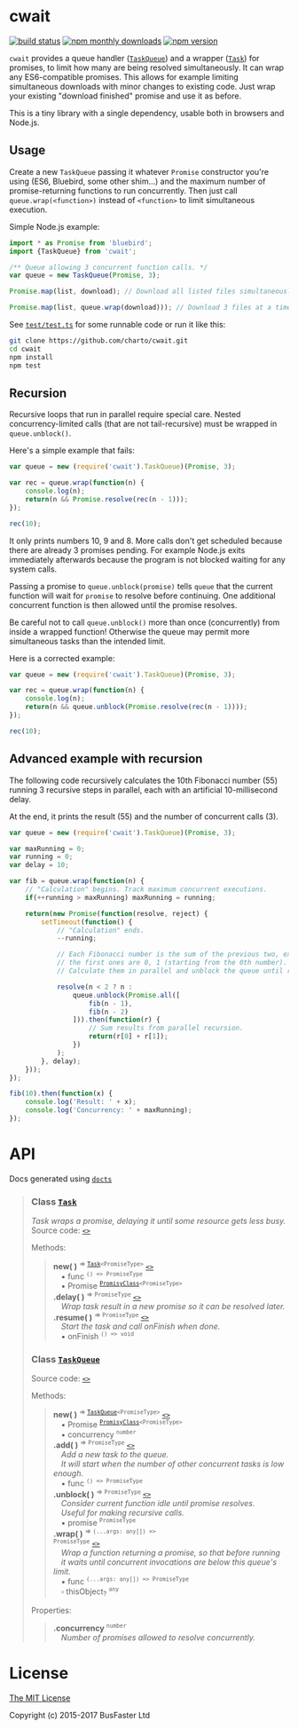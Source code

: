 cwait
=====

[![build status](https://travis-ci.org/charto/cwait.svg?branch=master)](http://travis-ci.org/charto/cwait)
[![npm monthly downloads](https://img.shields.io/npm/dm/cwait.svg)](https://www.npmjs.com/package/cwait)
[![npm version](https://img.shields.io/npm/v/cwait.svg)](https://www.npmjs.com/package/cwait)

`cwait` provides a queue handler ([`TaskQueue`](#api-TaskQueue)) and a wrapper ([`Task`](#api-Task)) for promises,
to limit how many are being resolved simultaneously. It can wrap any ES6-compatible promises.
This allows for example limiting simultaneous downloads with minor changes to existing code.
Just wrap your existing "download finished" promise and use it as before.

This is a tiny library with a single dependency, usable both in browsers and Node.js.

Usage
-----

Create a new `TaskQueue` passing it whatever `Promise` constructor you're using (ES6, Bluebird, some other shim...)
and the maximum number of promise-returning functions to run concurrently.
Then just call `queue.wrap(<function>)` instead of `<function>` to limit simultaneous execution.

Simple Node.js example:

```TypeScript
import * as Promise from 'bluebird';
import {TaskQueue} from 'cwait';

/** Queue allowing 3 concurrent function calls. */
var queue = new TaskQueue(Promise, 3);

Promise.map(list, download); // Download all listed files simultaneously.

Promise.map(list, queue.wrap(download))); // Download 3 files at a time.
```

See [`test/test.ts`](test/test.ts) for some runnable code or run it like this:

```sh
git clone https://github.com/charto/cwait.git
cd cwait
npm install
npm test
```

Recursion
---------

Recursive loops that run in parallel require special care.
Nested concurrency-limited calls (that are not tail-recursive) must be wrapped in `queue.unblock()`.

Here's a simple example that fails:

```JavaScript
var queue = new (require('cwait').TaskQueue)(Promise, 3);

var rec = queue.wrap(function(n) {
    console.log(n);
    return(n && Promise.resolve(rec(n - 1)));
});

rec(10);
```

It only prints numbers 10, 9 and 8.
More calls don't get scheduled because there are already 3 promises pending.
For example Node.js exits immediately afterwards because the program is not blocked waiting for any system calls.

Passing a promise to `queue.unblock(promise)` tells `queue` that
the current function will wait for `promise` to resolve before continuing.
One additional concurrent function is then allowed until the promise resolves.

Be careful not to call `queue.unblock()` more than once (concurrently) from inside a wrapped function!
Otherwise the queue may permit more simultaneous tasks than the intended limit.

Here is a corrected example:

```JavaScript
var queue = new (require('cwait').TaskQueue)(Promise, 3);

var rec = queue.wrap(function(n) {
    console.log(n);
    return(n && queue.unblock(Promise.resolve(rec(n - 1))));
});

rec(10);
```

Advanced example with recursion
-------------------------------

The following code recursively calculates the 10th Fibonacci number (55)
running 3 recursive steps in parallel, each with an artificial 10-millisecond delay.

At the end, it prints the result (55) and the number of concurrent calls (3).

```JavaScript
var queue = new (require('cwait').TaskQueue)(Promise, 3);

var maxRunning = 0;
var running = 0;
var delay = 10;

var fib = queue.wrap(function(n) {
    // "Calculation" begins. Track maximum concurrent executions.
    if(++running > maxRunning) maxRunning = running;

    return(new Promise(function(resolve, reject) {
        setTimeout(function() {
            // "Calculation" ends.
            --running;

            // Each Fibonacci number is the sum of the previous two, except
            // the first ones are 0, 1 (starting from the 0th number).
            // Calculate them in parallel and unblock the queue until ready.

            resolve(n < 2 ? n :
                queue.unblock(Promise.all([
                    fib(n - 1),
                    fib(n - 2)
                ])).then(function(r) {
                    // Sum results from parallel recursion.
                    return(r[0] + r[1]);
                })
            );
        }, delay);
    }));
});

fib(10).then(function(x) {
    console.log('Result: ' + x);
    console.log('Concurrency: ' + maxRunning);
});
```

API
===
Docs generated using [`docts`](https://github.com/charto/docts)


>
> <a name="api-Task"></a>
> ### Class [`Task`](#api-Task)
> <em>Task wraps a promise, delaying it until some resource gets less busy.</em>  
> Source code: [`<>`](http://github.com/charto/cwait/blob/bcc3b2b/src/Task.ts#L49-L80)  
>  
> Methods:  
> > **new( )** <sup>&rArr; <code>[Task](#api-Task)&lt;PromiseType&gt;</code></sup> [`<>`](http://github.com/charto/cwait/blob/bcc3b2b/src/Task.ts#L50-L53)  
> > &emsp;&#x25aa; func <sup><code>() =&gt; PromiseType</code></sup>  
> > &emsp;&#x25aa; Promise <sup><code>[PromisyClass](#api-PromisyClass)&lt;PromiseType&gt;</code></sup>  
> > **.delay( )** <sup>&rArr; <code>PromiseType</code></sup> [`<>`](http://github.com/charto/cwait/blob/bcc3b2b/src/Task.ts#L57-L66)  
> > &emsp;<em>Wrap task result in a new promise so it can be resolved later.</em>  
> > **.resume( )** <sup>&rArr; <code>PromiseType</code></sup> [`<>`](http://github.com/charto/cwait/blob/bcc3b2b/src/Task.ts#L70-L72)  
> > &emsp;<em>Start the task and call onFinish when done.</em>  
> > &emsp;&#x25aa; onFinish <sup><code>() =&gt; void</code></sup>  
>
> <a name="api-TaskQueue"></a>
> ### Class [`TaskQueue`](#api-TaskQueue)
> Source code: [`<>`](http://github.com/charto/cwait/blob/c57c0fd/src/TaskQueue.ts#L6-L75)  
>  
> Methods:  
> > **new( )** <sup>&rArr; <code>[TaskQueue](#api-TaskQueue)&lt;PromiseType&gt;</code></sup> [`<>`](http://github.com/charto/cwait/blob/c57c0fd/src/TaskQueue.ts#L7-L11)  
> > &emsp;&#x25aa; Promise <sup><code>[PromisyClass](#api-PromisyClass)&lt;PromiseType&gt;</code></sup>  
> > &emsp;&#x25aa; concurrency <sup><code>number</code></sup>  
> > **.add( )** <sup>&rArr; <code>PromiseType</code></sup> [`<>`](http://github.com/charto/cwait/blob/c57c0fd/src/TaskQueue.ts#L16-L33)  
> > &emsp;<em>Add a new task to the queue.</em>  
> > &emsp;<em>It will start when the number of other concurrent tasks is low enough.</em>  
> > &emsp;&#x25aa; func <sup><code>() =&gt; PromiseType</code></sup>  
> > **.unblock( )** <sup>&rArr; <code>PromiseType</code></sup> [`<>`](http://github.com/charto/cwait/blob/c57c0fd/src/TaskQueue.ts#L38-L46)  
> > &emsp;<em>Consider current function idle until promise resolves.</em>  
> > &emsp;<em>Useful for making recursive calls.</em>  
> > &emsp;&#x25aa; promise <sup><code>PromiseType</code></sup>  
> > **.wrap( )** <sup>&rArr; <code>(...args: any[]) =&gt; PromiseType</code></sup> [`<>`](http://github.com/charto/cwait/blob/c57c0fd/src/TaskQueue.ts#L51-L53)  
> > &emsp;<em>Wrap a function returning a promise, so that before running</em>  
> > &emsp;<em>it waits until concurrent invocations are below this queue's limit.</em>  
> > &emsp;&#x25aa; func <sup><code>(...args: any[]) =&gt; PromiseType</code></sup>  
> > &emsp;&#x25ab; thisObject<sub>?</sub> <sup><code>any</code></sup>  
>  
> Properties:  
> > **.concurrency** <sup><code>number</code></sup>  
> > &emsp;<em>Number of promises allowed to resolve concurrently.</em>  

License
=======

[The MIT License](https://raw.githubusercontent.com/charto/cwait/master/LICENSE)

Copyright (c) 2015-2017 BusFaster Ltd
